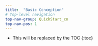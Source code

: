 ```yaml
---
title:  "Basic Conception"
# Top-level navigation
top-nav-group: QuickStart_cn
top-nav-pos: 1
---
```


* This will be replaced by the TOC
{:toc}



